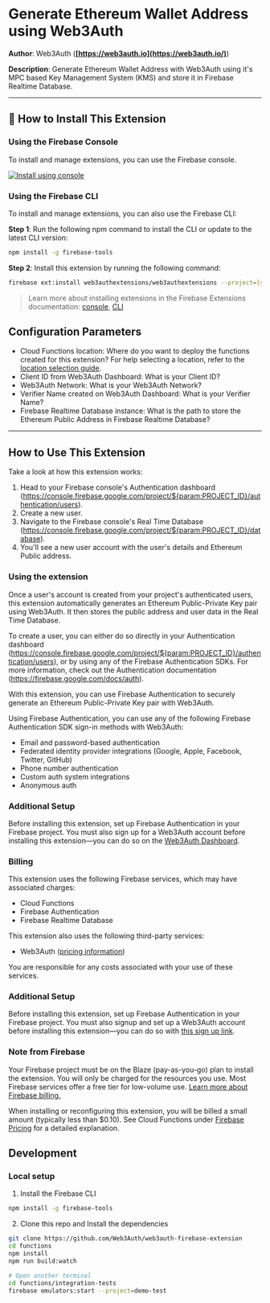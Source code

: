 # Generate Ethereum Wallet Address using Web3Auth

**Author**: Web3Auth (**[https://web3auth.io](https://web3auth.io/)**)

**Description**: Generate Ethereum Wallet Address with Web3Auth using it's MPC based Key Management System (KMS) and store it in Firebase Realtime Database.

---

## 🧩 How to Install This Extension

### Using the Firebase Console

To install and manage extensions, you can use the Firebase console.

[![Install using console](https://www.gstatic.com/mobilesdk/210513_mobilesdk/install-extension.png "Install using console")][install-link]

[install-link]: https://console.firebase.google.com/project/_/extensions/install?ref=web3authextensions/web3authextensions@1.0.0

### Using the Firebase CLI

To install and manage extensions, you can also use the Firebase CLI:

**Step 1**: Run the following npm command to install the CLI or update to the latest CLI version:

```bash
npm install -g firebase-tools
```

**Step 2**: Install this extension by running the following command:

```bash
firebase ext:install web3authextensions/web3authextensions --project=[your-project-id]
```

> Learn more about installing extensions in the Firebase Extensions documentation:
> [console](https://firebase.google.com/docs/extensions/install-extensions?platform=console),
> [CLI](https://firebase.google.com/docs/extensions/install-extensions?platform=cli)

## Configuration Parameters

- Cloud Functions location: Where do you want to deploy the functions created for this extension? For help selecting a location, refer to the [location selection guide](https://firebase.google.com/docs/functions/locations).
- Client ID from Web3Auth Dashboard: What is your Client ID?
- Web3Auth Network: What is your Web3Auth Network?
- Verifier Name created on Web3Auth Dashboard: What is your Verifier Name?
- Firebase Realtime Database instance: What is the path to store the Ethereum Public Address in Firebase Realtime Database?

---

## How to Use This Extension

Take a look at how this extension works:

1. Head to your Firebase console's Authentication dashboard (https://console.firebase.google.com/project/${param:PROJECT_ID}/authentication/users).
2. Create a new user.
3. Navigate to the Firebase console's Real Time Database (https://console.firebase.google.com/project/${param:PROJECT_ID}/database).
4. You'll see a new user account with the user's details and Ethereum Public address.

### Using the extension

Once a user's account is created from your project's authenticated users, this extension automatically generates an Ethereum Public-Private Key pair using Web3Auth. It then stores the public address and user data in the Real Time Database.

To create a user, you can either do so directly in your Authentication dashboard (https://console.firebase.google.com/project/${param:PROJECT_ID}/authentication/users), or by using any of the Firebase Authentication SDKs. For more information, check out the Authentication documentation (https://firebase.google.com/docs/auth).

With this extension, you can use Firebase Authentication to securely generate an Ethereum Public-Private Key pair with Web3Auth.

Using Firebase Authentication, you can use any of the following Firebase Authentication SDK sign-in methods with Web3Auth:

- Email and password-based authentication
- Federated identity provider integrations (Google, Apple, Facebook, Twitter, GitHub)
- Phone number authentication
- Custom auth system integrations
- Anonymous auth

### Additional Setup

Before installing this extension, set up Firebase Authentication in your Firebase project.
You must also sign up for a Web3Auth account before installing this extension—you can do so on the [Web3Auth Dashboard](https://dashboard.web3auth.io).

### Billing

This extension uses the following Firebase services, which may have associated charges:

- Cloud Functions
- Firebase Authentication
- Firebase Realtime Database

This extension also uses the following third-party services:

- Web3Auth ([pricing information](https://web3auth.io/pricing))

You are responsible for any costs associated with your use of these services.

### Additional Setup

Before installing this extension, set up Firebase Authentication in your Firebase project.
You must also signup and set up a Web3Auth account before installing this extension—you can do so with [this sign up link](https://dashboard.web3auth.io).

### Note from Firebase

Your Firebase project must be on the Blaze (pay-as-you-go) plan to install the extension. You will only be charged for the resources you use. Most Firebase services offer a free tier for low-volume use. [Learn more about Firebase billing.](https://firebase.google.com/pricing)

When installing or reconfiguring this extension, you will be billed a small amount (typically less than $0.10). See Cloud Functions under [Firebase Pricing](https://firebase.google.com/pricing) for a detailed explanation.

## Development

### Local setup

1. Install the Firebase CLI

```bash
npm install -g firebase-tools
```

2. Clone this repo and Install the dependencies

```bash
git clone https://github.com/Web3Auth/web3auth-firebase-extension
cd functions
npm install
npm run build:watch

# Open another terminal
cd functions/integration-tests
firebase emulators:start --project=demo-test
```
